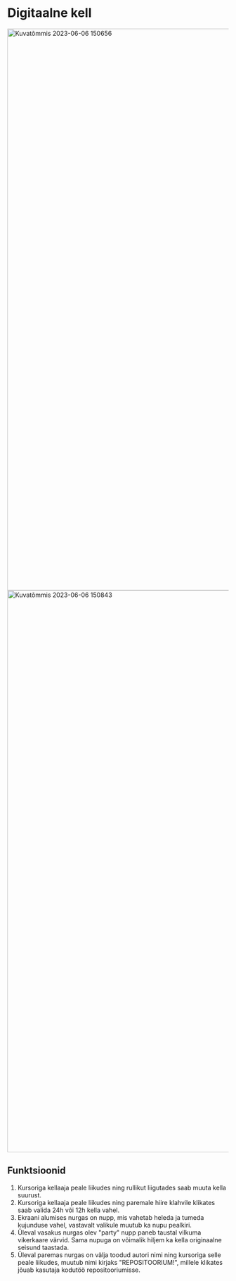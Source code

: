 # Digitaalne kell
<img width="1278" alt="Kuvatõmmis 2023-06-06 150656" src="https://github.com/jalakaskati/1-kodutoo/assets/114982919/db57be90-1a0b-4b53-b556-49edc1cd2d05">
<img width="1279" alt="Kuvatõmmis 2023-06-06 150843" src="https://github.com/jalakaskati/1-kodutoo/assets/114982919/6f2e4b62-2ac4-4f0f-8e56-406a9050e55f">

## Funktsioonid

1. Kursoriga kellaaja peale liikudes ning rullikut liigutades saab muuta kella suurust.
2. Kursoriga kellaaja peale liikudes ning paremale hiire klahvile klikates saab valida 24h või 12h kella vahel.
3. Ekraani alumises nurgas on nupp, mis vahetab heleda ja tumeda kujunduse vahel, vastavalt valikule muutub ka nupu pealkiri.
4. Üleval vasakus nurgas olev "party" nupp paneb taustal vilkuma vikerkaare värvid. Sama nupuga on võimalik hiljem ka kella originaalne seisund taastada.
5. Üleval paremas nurgas on välja toodud autori nimi ning kursoriga selle peale liikudes, muutub nimi kirjaks "REPOSITOORIUM!", millele klikates jõuab kasutaja kodutöö repositooriumisse.


